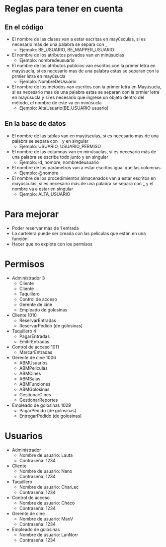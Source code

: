 # Reglas para tener en cuenta
## En el código
- El nombre de las clases van a estar escritas en mayúsculas, si es necesario más de una palabra se separa con _
	- Ejemplo: BE_USUARIO, BE_MAPPER_USUARIO
- El nombre de los atributos privados van en minúsuclas
  	- Ejemplo: nombredeusuario
- El nombre de los atributos públcios van escritos con la primer letra en mayúsucla, si es necesario mas de una palabra estas se separan con la prmier letra en mayúsucla
	- Ejemplo: NombreDeUsuario
- El nombre de los métodos van escritos con la primer letra en Mayúsucla, si es necesario mas de una palabra estas se separan con la prmier letra en mayúsucla y si es necesario que ingrese un objeto dentro del método, el nombre de este va en minúsucla
	- Ejemplo: AltaUsuario(BE_USUARIO usuario)

## En la base de datos
- El nombre de las tablas van en mayúsculas, si es necesario más de una palabra se separa con _ y en singular
	- Ejemplo: USUARIO, USUARIO_PERMISO
- El nombre de las columnas van en minúsuclas, si es necesario más de una palabra se escribe todo junto y en singular
	- Ejemplo: id, nombre, nombredeusuario
- El nombre de los parámetros van a estar escritos igual que las columnas
	- Ejemplo: @nombre
- El nombre de los procedimientos almacenados van a estar escritos en mayúsculas, si es necesario más de una palabra se separa con _ y el nombre va a estar en singular
	- Ejemplo: ALTA_USUARIO

# Para mejorar
- Poder reservar más de 1 entrada
- La cartelera puede ser creada con las películas que están en una función
- Hacer que no explote con los permisos

# Permisos
- Administrador 3
	- Cliente
	- Cliente
	- Taquillero
	- Control de acceso
	- Gerente de cine
 	- Empleado de golosinas
- Cliente 1010
	- ReservarEntradas
 	- ReservarPedido (de golosinas)
- Taquillero 4
	- PagarEntradas	
	- EmitirEntradas
- Control de acceso 1011
	- MarcarEntradas
- Gerente de cine 1006
	- ABMUsuarios
	- ABMPeliculas
	- ABMCines
	- ABMSalas
	- ABMFunciones
 	- ABMGolosinas
	- GestionarCines
 	- GestionarReportes 
 - Empleado de golosinas 1029
 	- PagarPedido (de golosinas)
  	- EntregarPedido (de golosinas)

 # Usuarios
 - Administrador
 	- Nombre de usuario: Lauta
  	- Contraseña: 1234
 - Cliente
 	- Nombre de usuario: Nano
  	- Contraseña: 1234
 - Taquillero
 	- Nombre de usuario: CharLec
  	- Contraseña: 1234
- Control de acceso
 	- Nombre de usuario: Checo
  	- Contraseña: 1234
- Gerente de cine 
 	- Nombre de usuario: MaxV 
  	- Contraseña: 1234
- Empleado de golosinas
	- Nombre de usuario: LanNorr 
  	- Contraseña: 1234
